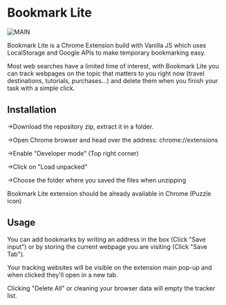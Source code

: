 # Bookmark Lite

![MAIN](https://user-images.githubusercontent.com/111921924/224299498-8b41adb7-1eaa-4034-acca-a01dcd28ef4c.png)

Bookmark Lite is a Chrome Extension build with Vanilla JS which uses LocalStorage and Google APIs to make temporary bookmarking easy.

Most web searches have a limited time of interest, with Bookmark Lite you can track webpages on the topic that matters to you right now (travel destinations, tutorials, purchases...) and delete them when you finish your task with a simple click. 

## Installation

->Download the repository zip, extract it in a folder.

->Open Chrome browser and head over the address: chrome://extensions

->Enable "Developer mode" (Top right corner)

->Click on "Load unpacked"

->Choose the folder where you saved the files when unzipping


Bookmark Lite extension should be already available in Chrome (Puzzle icon)

## Usage
You can add bookmarks by writing an address in the box (Click "Save input") or by storing the current webpage you are visiting (Click "Save Tab").

Your tracking websites will be visible on the extension main pop-up and when clicked they'll open in a new tab.  

Clicking "Delete All" or cleaning your browser data will empty the tracker list.
